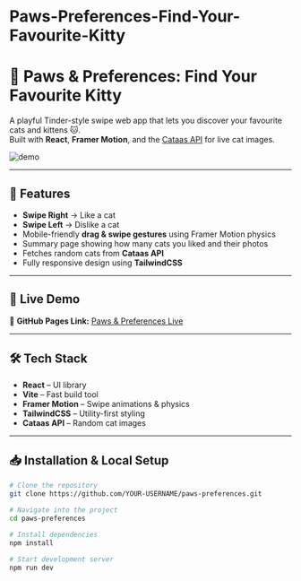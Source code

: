 # Paws-Preferences-Find-Your-Favourite-Kitty

# 🐾 Paws & Preferences: Find Your Favourite Kitty

A playful Tinder-style swipe web app that lets you discover your favourite cats and kittens 🐱.  
Built with **React**, **Framer Motion**, and the [Cataas API](https://cataas.com/) for live cat images.

![demo](demo.gif) <!-- Optional: Add a GIF or screenshot here -->

---

## 📌 Features
- **Swipe Right** → Like a cat  
- **Swipe Left** → Dislike a cat  
- Mobile-friendly **drag & swipe gestures** using Framer Motion physics  
- Summary page showing how many cats you liked and their photos  
- Fetches random cats from **Cataas API**  
- Fully responsive design using **TailwindCSS**

---

## 🚀 Live Demo
🔗 **GitHub Pages Link:** [Paws & Preferences Live](https://YOUR-USERNAME.github.io/paws-preferences)  

---

## 🛠 Tech Stack
- **React** – UI library
- **Vite** – Fast build tool
- **Framer Motion** – Swipe animations & physics
- **TailwindCSS** – Utility-first styling
- **Cataas API** – Random cat images

---

## 📥 Installation & Local Setup

```bash
# Clone the repository
git clone https://github.com/YOUR-USERNAME/paws-preferences.git

# Navigate into the project
cd paws-preferences

# Install dependencies
npm install

# Start development server
npm run dev
